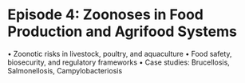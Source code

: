 # Episode 4: Zoonoses in Food Production and Agrifood Systems

• Zoonotic risks in livestock, poultry, and aquaculture
• Food safety, biosecurity, and regulatory frameworks
• Case studies: Brucellosis, Salmonellosis, Campylobacteriosis
